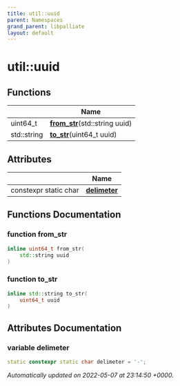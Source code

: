 ```yaml
---
title: util::uuid
parent: Namespaces
grand_parent: libpalliate
layout: default
---
```


# util::uuid



## Functions

|                | Name           |
| -------------- | -------------- |
| uint64_t | **[from_str](/libpalliate/generated/Namespaces/namespaceutil_1_1uuid#function-from-str)**(std::string uuid) |
| std::string | **[to_str](/libpalliate/generated/Namespaces/namespaceutil_1_1uuid#function-to-str)**(uint64_t uuid) |

## Attributes

|                | Name           |
| -------------- | -------------- |
| constexpr static char | **[delimeter](/libpalliate/generated/Namespaces/namespaceutil_1_1uuid#variable-delimeter)**  |


## Functions Documentation

### function from_str

```cpp
inline uint64_t from_str(
    std::string uuid
)
```


### function to_str

```cpp
inline std::string to_str(
    uint64_t uuid
)
```



## Attributes Documentation

### variable delimeter

```cpp
static constexpr static char delimeter = '-';
```






_Automatically updated on 2022-05-07 at 23:14:50 +0000._